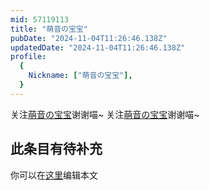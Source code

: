 ```yaml
---
mid: 57119113
title: "萌音の宝宝"
pubDate: "2024-11-04T11:26:46.138Z"
updatedDate: "2024-11-04T11:26:46.138Z"
profile:
  {
    Nickname: ["萌音の宝宝"],
  }
---
```


关注[萌音の宝宝](https://space.bilibili.com/57119113)谢谢喵~ 关注[萌音の宝宝](https://space.bilibili.com/57119113)谢谢喵~

## 此条目有待补充
你可以在[这里](https://github.com/Yuhanawa/VTuber.ICU-Content/edit/master/v/萌音の宝宝/index.md)编辑本文
